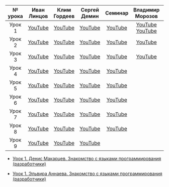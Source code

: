| № урока |        Иван Линцов        |       Клим Гордеев       |       Сергей Демин       |                   Семинар                   |                   Владимир Морозов                   |                   Иван Линцов (разработчики)                   |
| :-----------: | :----------------------------------: | :----------------------------------: | :----------------------------------: | :------------------------------------------------: | :----------------------------------: | :----------------------------------: |
|  Урок 1  | [YouTube](https://youtu.be/cyz89oRUcQo) | [YouTube](https://youtu.be/NMMF2RO22uw) | [YouTube](https://youtu.be/4aBsIp1iM3g) |[YouTube](https://youtu.be/aPpRbGPBxJk)| [YouTube](https://youtu.be/xYhAgO9OLrE) [YouTube](https://youtu.be/QSuyMGYkUJA)| [YouTube](https://youtu.be/f2gObXWzKmQ)
|  Урок 2  | [YouTube](https://youtu.be/LME7fv4OeWQ) | [YouTube](https://youtu.be/L3MIW7Letb8) | [YouTube](https://youtu.be/71TlixSCtak) |[YouTube](https://youtu.be/9cWm6nze29M)| [YouTube](https://youtu.be/hBytNbO7pBU)| [YouTube](https://youtu.be/VHQRdk2X8Ug)
|  Урок 3  | [YouTube](https://youtu.be/T2WlMecRFew) | [YouTube](https://youtu.be/lcmiaGLTbcc) | [YouTube](https://youtu.be/bMV-1Vkl0eU) |[YouTube](https://youtu.be/GrcKmjz8APE)| [YouTube](https://youtu.be/G1a5d9kcTaY)| [YouTube](https://youtu.be/nX4UtlLpr_0)
|  Урок 4  | [YouTube](https://youtu.be/M_gAp7fbgQU) | [YouTube](https://youtu.be/ghX8BGg2AKY) | [YouTube](https://youtu.be/tPR4OuduNmM)|[YouTube](https://youtu.be/Z95dc5e1Sb8)| []()| []()
|  Урок 5  | [YouTube](https://youtu.be/aWagc_yJIJc) | [YouTube](https://youtu.be/yhRw2EwI6_s) | [YouTube](https://youtu.be/8JSZtsIeVfY)|[YouTube](https://youtu.be/dNe-zoYmCJQ)| []()| []()
|  Урок 6  | [YouTube](https://youtu.be/f4A6L28332c) | [YouTube](https://youtu.be/GqoTZwkw__c) | [YouTube](https://youtu.be/SO2NOU2Phvk)|[YouTube](https://youtu.be/qMbUD-V9HTA) | []()| []()
|  Урок 7  | [YouTube](https://youtu.be/wZ5EEAdy5yc) | [YouTube](https://youtu.be/82QT289F0zw) | [YouTube](https://youtu.be/o1x7Ff6UFhk)|[YouTube](https://youtu.be/MbSOUdiA4dU)| []()| []()
|  Урок 8  | [YouTube](https://youtu.be/-zmLrIy0Y88) | [YouTube](https://youtu.be/dELHC9GRJGE) | [YouTube](https://youtu.be/FZflfGEoOAM)|[YouTube](https://youtu.be/w8UVarr5edc)| []()| []()
|  Урок 9  | [YouTube](https://youtu.be/3dGnfi7FFiQ) | [YouTube](https://youtu.be/QIYex084BKk) | [YouTube]()|| []()| []()


* [Урок 1. Денис Макарцев. Знакомство с языками программирования (разработчики)](https://youtu.be/t2eiqBXv_9Y)

* [Урок 1. Эльвира Аннаева. Знакомство с языками программирования (разработчики)](https://youtu.be/mIQ3sdvcMaM)